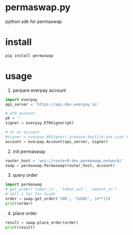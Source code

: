 # permaswap.py
python sdk for permaswap

# install

```python
pip install permaswap
```

# usage

1. perpare everpay account

```python
import everpay
api_server = 'https://api-dev.everpay.io'

# eth account
pk = ''
signer = everpay.ETHSigner(pk)

# or ar account
#signer = everpay.ARSigner('arweave-keyfile-xxx.json')
account = everpay.Account(api_server, signer)
```

2. init permaswap

```python
router_host = 'wss://router0-dev.permaswap.network/'
swap = permaswap.Permaswap(router_host, account)
```

3. query order

```python
import permaswap
# get_order('token_in', 'token_out', 'amount_in')
# sell 1 tar for tusdc
order = swap.get_order('tAR', 'tUSDC', 10**12)
print(order)
```

4. place order

```python
result = swap.place_order(order)
print(result)
```
